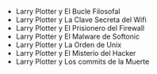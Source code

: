 * Larry Plotter y El Bucle Filosofal
* Larry Plotter y La Clave Secreta del Wifi
* Larry Plotter y El Prisionero del Firewall
* Larry Plotter y El Malware de Softonic
* Larry Plotter y La Orden de Unix
* Larry Plotter y El Misterio del Hacker
* Larry Plotter y Los commits de la Muerte
